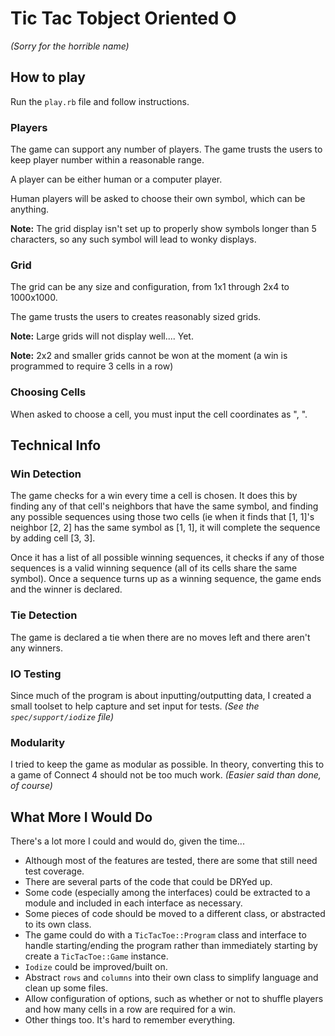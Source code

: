 # Tic Tac Tobject Oriented O
*(Sorry for the horrible name)*

## How to play

Run the `play.rb` file and follow instructions.

### Players

The game can support any number of players. The game trusts the users to keep
player number within a reasonable range.

A player can be either human or a computer player.

Human players will be asked to choose their own symbol, which can be anything.

**Note:** The grid display isn't set up to properly show symbols longer
than 5 characters, so any such symbol will lead to wonky displays.

### Grid

The grid can be any size and configuration, from 1x1 through 2x4 to 1000x1000.

The game trusts the users to creates reasonably sized grids.

**Note:** Large grids will not display well.... Yet.

**Note:** 2x2 and smaller grids cannot be won at the moment (a win is programmed
to require 3 cells in a row)
### Choosing Cells

When asked to choose a cell, you must input the cell coordinates as "<row>,
<column>".

## Technical Info

### Win Detection

The game checks for a win every time a cell is chosen. It does this by finding
any of that cell's neighbors that have the same symbol, and finding any possible
sequences using those two cells (ie when it finds that [1, 1]'s neighbor [2, 2]
has the same symbol as [1, 1], it will complete the sequence by adding cell [3,
3].

Once it has a list of all possible winning sequences, it checks if any of those
sequences is a valid winning sequence (all of its cells share the same symbol).
Once a sequence turns up as a winning sequence, the game ends and the winner is
declared.

### Tie Detection

The game is declared a tie when there are no moves left and there aren't any
winners.

### IO Testing

Since much of the program is about inputting/outputting data, I created a small
toolset to help capture and set input for tests. *(See the `spec/support/iodize`
file)*
### Modularity

I tried to keep the game as modular as possible. In theory, converting this to a
game of Connect 4 should not be too much work. *(Easier said than done, of
course)*

## What More I Would Do

There's a lot more I could and would do, given the time...

- Although most of the features are tested, there are some that still need test
coverage.
- There are several parts of the code that could be DRYed up.
- Some code (especially among the interfaces) could be extracted to a
    module and included in each interface as necessary.
- Some pieces of code should be moved to a different class, or abstracted to its own
    class.
- The game could do with a `TicTacToe::Program` class and interface to handle
    starting/ending the program rather than immediately starting by create a
    `TicTacToe::Game` instance.
- `Iodize` could be improved/built on.
- Abstract `rows` and `columns` into their own class to simplify language and
    clean up some files.
- Allow configuration of options, such as whether or not to shuffle players and
    how many cells in a row are required for a win.
- Other things too. It's hard to remember everything.

